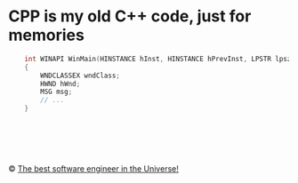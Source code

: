 # CPP is my old C++ code, just for memories

```C++
    int WINAPI WinMain(HINSTANCE hInst, HINSTANCE hPrevInst, LPSTR lpszCmdLine, int nCmdShow)
    {
        WNDCLASSEX wndClass;
        HWND hWnd;
        MSG msg;
        // ...
    }
```

&nbsp;
============
&copy; [The best software engineer in the Universe!](http://metlinskyi.com/)